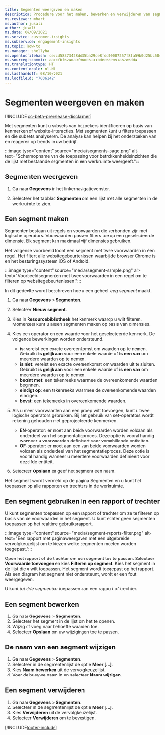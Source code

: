 ```yaml
---
title: Segmenten weergeven en maken
description: Procedure voor het maken, bewerken en verwijderen van segmenten en indicatie waar u ze kunt gebruiken.
ms.reviewer: mhart
ms.author: jusali
author: jusali
ms.date: 06/09/2021
ms.service: customer-insights
ms.subservice: engagement-insights
ms.topic: how-to
ms.manager: shellyha
ms.openlocfilehash: cedcd58373428dd35ba29ce8fdd00007257f8fa59b0d25bc584b4e832df13604
ms.sourcegitcommit: aa0cfbf6240a9f560e3131bdec63e051a8786dd4
ms.translationtype: HT
ms.contentlocale: nl-NL
ms.lasthandoff: 08/10/2021
ms.locfileid: "7036142"
---
```

# <a name="view-and-create-segments"></a>Segmenten weergeven en maken

[!INCLUDE [cc-beta-prerelease-disclaimer](includes/cc-beta-prerelease-disclaimer.md)]

Met segmenten kunt u subsets van bezoekers identificeren op basis van kenmerken of website-interacties. Met segmenten kunt u filters toepassen en die subsets analyseren. De analyse kan helpen bij het onderzoeken van en reageren op trends in uw bedrijf. 

:::image type="content" source="media/segments-page.png" alt-text="Schermopname van de toepassing voor betrokkenheidsinzichten die de lijst met bestaande segmenten in een werkruimte weergeeft.":::

## <a name="view-segments"></a>Segmenten weergeven

1. Ga naar **Gegevens** in het linkernavigatievenster. 

1. Selecteer het tabblad **Segmenten** om een lijst met alle segmenten in de werkruimte te zien. 

## <a name="create-a-segment"></a>Een segment maken

Segmenten bestaan uit regels en voorwaarden die verbonden zijn met logische operators. Voorwaarden passen filters toe op een geselecteerde dimensie. Elk segment kan maximaal vijf dimensies gebruiken.

Het volgende voorbeeld toont een segment met twee voorwaarden in één regel. Het filtert alle websitegebeurtenissen waarbij de browser Chrome is en het besturingssysteem iOS of Android.

:::image type="content" source="media/segment-sample.png" alt-text="Voorbeeldsegmenten met twee voorwaarden in een regel om te filteren op websitegebeurtenissen.":::

In dit gedeelte wordt beschreven hoe u een geheel *leeg segment* maakt.

1. Ga naar **Gegevens** > **Segmenten**.

1. Selecteer **Nieuw segment**.

1. Kies in **Resourcebibliotheek** het kenmerk waarop u wilt filteren. Momenteel kunt u alleen segmenten maken op basis van dimensies.

1. Kies een operator en een waarde voor het geselecteerde kenmerk. De volgende bewerkingen worden ondersteund.
   - **is**: vereist een exacte overeenkomst om waarden op te nemen. Gebruikt **is gelijk aan** voor een enkele waarde of **is een van** om meerdere waarden op te nemen.
   - **is niet**: vereist een exacte overeenkomst om waarden uit te sluiten. Gebruikt **is gelijk aan** voor een enkele waarde of **is een van** om meerdere waarden op te nemen.
   - **begint met**: een tekenreeks waarmee de overeenkomende waarden beginnen.
   - **eindigt op**: een tekenreeks waarmee de overeenkomende waarden eindigen.
   - **bevat**: een tekenreeks in overeenkomende waarden.

1. Als u meer voorwaarden aan een groep wilt toevoegen, kunt u twee logische operators gebruiken. Bij het gebruik van set-operators wordt rekening gehouden met geprojecteerde kenmerken.
   - **EN**-operator: er moet aan beide voorwaarden worden voldaan als onderdeel van het segmentatieproces. Deze optie is vooral handig wanneer u voorwaarden definieert voor verschillende entiteiten.
   - **OF**-operator: er moet aan een van beide voorwaarden worden voldaan als onderdeel van het segmentatieproces. Deze optie is vooral handig wanneer u meerdere voorwaarden definieert voor dezelfde entiteit.

1. Selecteer **Opslaan** en geef het segment een naam. 

Het segment wordt vermeld op de pagina Segmenten en u kunt het toepassen op alle rapporten en trechters in de werkruimte.

## <a name="use-a-segment-in-a-report-or-funnel"></a>Een segment gebruiken in een rapport of trechter

U kunt segmenten toepassen op een rapport of trechter om ze te filteren op basis van de voorwaarden in het segment. U kunt echter geen segmenten toepassen op het realtime gebruiksrapport.

:::image type="content" source="media/segment-reports-filter.png" alt-text="Een rapport met paginaweergaven met een uitgebreide vervolgkeuzelijst om te kiezen welke segmenten moeten worden toegepast.":::

Open het rapport of de trechter om een segment toe te passen. Selecteer **Voorwaarde toevoegen** en kies **Filteren op segment**. Kies het segment in de lijst die u wilt toepassen. Het segment wordt toegepast op het rapport. Als een diagram het segment niet ondersteunt, wordt er een fout weergegeven.
 
U kunt *tot drie segmenten* toepassen aan een rapport of trechter.

## <a name="edit-a-segment"></a>Een segment bewerken

1. Ga naar **Gegevens** > **Segmenten**.
1. Selecteer het segment in de lijst om het te openen. 
1. Wijzig of voeg naar behoefte waarden toe.
1. Selecteer **Opslaan** om uw wijzigingen toe te passen.

## <a name="change-the-name-of-a-segment"></a>De naam van een segment wijzigen

1. Ga naar **Gegevens** > **Segmenten**.
1. Selecteer in de segmentenlijst de optie **Meer [...]**. 
1. Kies **Naam bewerken** uit de vervolgkeuzelijst.
1. Voer de bueywe naam in en selecteer **Naam wijzigen**.

## <a name="delete-a-segment"></a>Een segment verwijderen

1. Ga naar **Gegevens** > **Segmenten**.
1. Selecteer in de segmentenlijst de optie **Meer [...]**. 
1. Kies **Verwijderen** uit de vervolgkeuzelijst.
1. Selecteer **Verwijderen** om te bevestigen.

[!INCLUDE[footer-include](../includes/footer-banner.md)]

